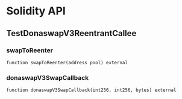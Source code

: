 # Solidity API

## TestDonaswapV3ReentrantCallee

### swapToReenter

```solidity
function swapToReenter(address pool) external
```

### donaswapV3SwapCallback

```solidity
function donaswapV3SwapCallback(int256, int256, bytes) external
```

